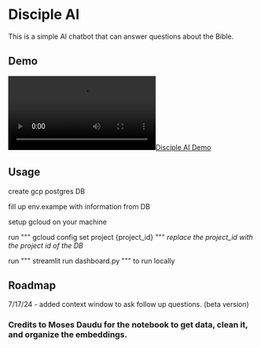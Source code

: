 # Disciple AI

This is a simple AI chatbot that can answer questions about the Bible. 

## Demo

[![Disciple AI Demo](public/discipleAIDemo.mov)](https://user-images.githubusercontent.com/Kylejeong2/DiscipleAI/public/discipleAIDemo.mov)

## Usage

create gcp postgres DB 

fill up env.exampe with information from DB

setup gcloud on your machine

run """ gcloud config set project {project_id} """ *replace the project_id with the project id of the DB*

run """ streamlit run dashboard.py """ to run locally 


## Roadmap

7/17/24 - added context window to ask follow up questions. (beta version)

### Credits to Moses Daudu for the notebook to get data, clean it, and organize the embeddings. 